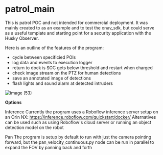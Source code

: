 # patrol_main

This is patrol POC and not intended for commercial deployment. It was mainly created to as an example and to test the onav_sdk, but could serve as a useful template and starting point for a security application with the Husky Observer. 

Here is an outline of the features of the program:
- cycle between specificied POIs
- log data and events to execution logger
- return to dock is SOC gets below threshold and restart when charged
- check image stream on the PTZ for human detections
- save an annotated image of detections
- flash lights and sound alarm at detected intruders

![image (53)](https://github.com/user-attachments/assets/54160a60-9311-4bc2-8ef1-fdf4700cff1b)

**Options**

Inference
Currently the program uses a Roboflow inference server setup on an Orin NX: https://inference.roboflow.com/quickstart/docker/
Alternatives can be used such as using Roboflow's cloud server or running an object detection model on the robot

Pan
The program is setup by default to run with just the camera pointing forward, but the pan_velocity_continuous.py node can be run in parallel to expand the FOV by panning back and forth


